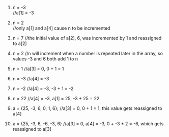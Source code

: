 1) n = -3  
//a[1] = -3

2) n = 2   
//only a[1] and a[4] cause n to be incremented

3) n = 7
//the initial value of a[2], 6, was incremented by 1 and reassigned to a[2]

4) n = 2
//n will increment when a number is repeated later in the array, so values -3 and 6 both add 1 to n

5) n = 1
//a[3] = 0, 0 + 1 = 1

6) n = -3
//a[4] = -3

7) n = -2
//a[4] = -3, -3 + 1 = -2

8) n = 22
//a[4] = -3, a[1] = 25, -3 + 25 = 22

9) a = {25, -3, 6, 0, 1, 6};
//a[3] = 0, 0 + 1 = 1, this value gets reassigned to a[4]

10) a = {25, -3, 6, -6, -3, 6}
//a[3] = 0, a[4] = -3, 0 + -3 * 2 = -6, which gets reassigned to a[3]


